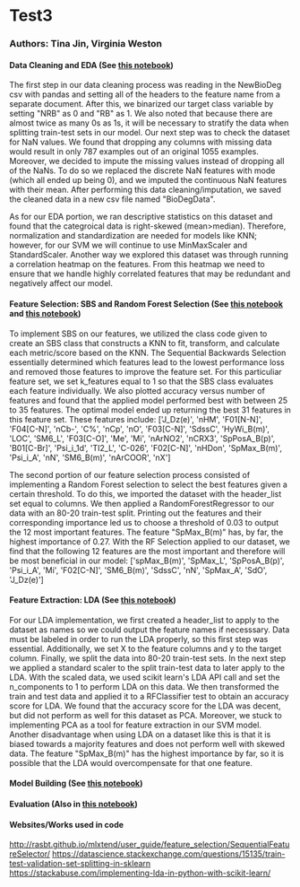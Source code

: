 # Test3

### Authors: Tina Jin, Virginia Weston

#### Data Cleaning and EDA (See [this notebook](Cleaning_EDA.ipynb))
The first step in our data cleaning process was reading in the NewBioDeg csv with pandas and setting all of the headers to the feature name from a separate document. After this, we binarized our target class variable by setting "NRB" as 0 and "RB" as 1. We also noted that because there are almost twice as many 0s as 1s, it will be necessary to stratify the data when splitting train-test sets in our model. Our next step was to check the dataset for NaN values. We found that dropping any columns with missing data would result in only 787 examples out of an original 1055 examples. Moreover, we decided to impute the missing values instead of dropping all of the NaNs. To do so we replaced the discrete NaN features with mode (which all ended up being 0), and we imputed the continuous NaN features with their mean. After performing this data cleaning/imputation, we saved the cleaned data in a new csv file named "BioDegData". 

As for our EDA portion, we ran descriptive statistics on this dataset and found that the categroical data is right-skewed (mean>median). Therefore, normalization and standardization are needed for models like KNN; however, for our SVM we will continue to use MinMaxScaler and StandardScaler. Another way we explored this dataset was through running a correlation heatmap on the features. From this heatmap we need to ensure that we handle highly correlated features that may be redundant and negatively affect our model.


#### Feature Selection: SBS and Random Forest Selection (See [this notebook](SBS.ipynb) and [this notebook](RF_Selection.ipynb))

To implement SBS on our features, we utilized the class code given to create an SBS class that constructs a KNN to fit, transform, and calculate each metric/score based on the KNN. The Sequential Backwards Selection essentially determined which features lead to the lowest performance loss and removed those features to improve the feature set. For this particuliar feature set, we set k_features equal to 1 so that the SBS class evaluates each feature individually. We also plotted accuracy versus number of features and found that the applied model performed best with between 25 to 35 features. The optimal model ended up returning the best 31 features in this feature set. These features include: ['J_Dz(e)', 'nHM', 'F01[N-N]', 'F04[C-N]', 'nCb-', 'C%', 'nCp', 'nO', 'F03[C-N]', 'SdssC', 'HyWi_B(m)', 'LOC', 'SM6_L', 'F03[C-O]', 'Me', 'Mi', 'nArNO2', 'nCRX3', 'SpPosA_B(p)', 'B01[C-Br]', 'Psi_i_1d', 'TI2_L', 'C-026', 'F02[C-N]', 'nHDon', 'SpMax_B(m)', 'Psi_i_A', 'nN', 'SM6_B(m)', 'nArCOOR', 'nX']


The second portion of our feature selection process consisted of implementing a Random Forest selection to select the best features given a certain threshold. To do this, we imported the dataset with the header_list set equal to columns. We then applied a RandomForestRegressor to our data with an 80-20 train-test split. Printing out the features and their corresponding importance led us to choose a threshold of 0.03 to output the 12 most important features. The feature "SpMax_B(m)" has, by far, the highest importance of 0.27. With the RF Selection applied to our dataset, we find that the following 12 features are the most important and therefore will be most beneficial in our model: ['spMax_B(m)', 'SpMax_L', 'SpPosA_B(p)', 'Psi_i_A', 'Mi', 'F02[C-N]', 'SM6_B(m)', 'SdssC', 'nN', 'SpMax_A', 'SdO', 'J_Dz(e)']



#### Feature Extraction: LDA (See [this notebook](LDA.ipynb))
For our LDA implementation, we first created a header_list to apply to the dataset as names so we could output the feature names if necesssary. Data must be labeled in order to run the LDA properly, so this first step was essential. Additionally, we set X to the feature columns and y to the target column. Finally, we split the data into 80-20 train-test sets. In the next step we applied a standard scaler to the split train-test data to later apply to the LDA. With the scaled data, we used scikit learn's LDA API call and set the n_components to 1 to perform LDA on this data. We then transformed the train and test data and applied it to a RFClassifier test to obtain an accuracy score for LDA. We found that the accuracy score for the LDA was decent, but did not perform as well for this dataset as PCA. Moreover, we stuck to implementing PCA as a tool for feature extraction in our SVM model. Another disadvantage when using LDA on a dataset like this is that it is biased towards a majority features and does not perform well with skewed data. The feature "SpMax_B(m)" has the highest importance by far, so it is possible that the LDA would overcompensate for that one feature. 


#### Model Building (See [this notebook](SVM_Evaluation.ipynb))



#### Evaluation (Also in [this notebook](SVM_Evaluation.ipynb))

#### Websites/Works used in code
http://rasbt.github.io/mlxtend/user_guide/feature_selection/SequentialFeatureSelector/
https://datascience.stackexchange.com/questions/15135/train-test-validation-set-splitting-in-sklearn
https://stackabuse.com/implementing-lda-in-python-with-scikit-learn/
